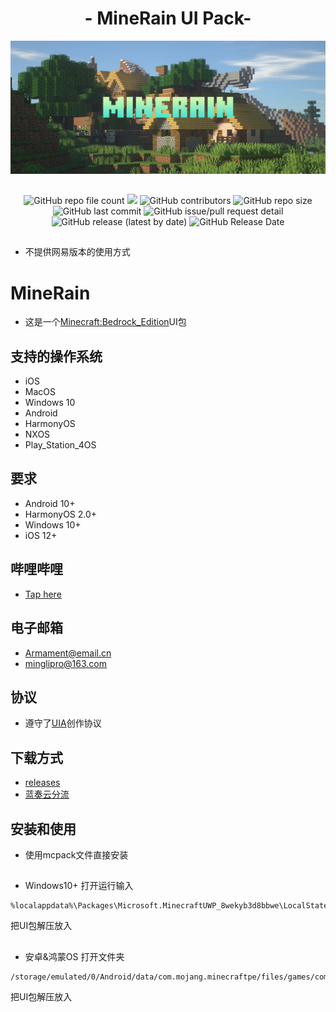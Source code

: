 # <div align="center">- MineRain UI Pack-</div>

<img src="https://github.com/Armamem0t/MineRain/blob/main/.github/pngs/icon.jpg?">

##
<div align="center"><img alt="GitHub repo file count" src="https://img.shields.io/github/directory-file-count/Armamem0t/MineRain?style=flat-square">
<img src="https://img.shields.io/github/followers/Armamem0t?logo=11&style=flat-square">
<img alt="GitHub contributors" src="https://img.shields.io/github/contributors/Armamem0t/MineRain?color=11&style=flat-square">
<img alt="GitHub repo size" src="https://img.shields.io/github/repo-size/Armamem0t/MineRain?style=flat-square">
<img alt="GitHub last commit" src="https://img.shields.io/github/last-commit/Armamem0t/MineRain?style=flat-square">
<img alt="GitHub issue/pull request detail" src="https://img.shields.io/github/issues/detail/last-update/Armamem0t/MineRain/1?style=flat-square">
<img alt="GitHub release (latest by date)" src="https://img.shields.io/github/downloads/Armamem0t/MineRain/Alpha/total?style=flat-square">
<img alt="GitHub Release Date" src="https://img.shields.io/github/release-date/Armamem0t/MineRain?style=flat-square"></div>

##
- 不提供网易版本的使用方式
##

# MineRain

- 这是一个[Minecraft:Bedrock_Edition](https://www.minecraft.net/zh-hans/about-minecraft)UI包

## 支持的操作系统
- iOS
- MacOS
- Windows 10
- Android
- HarmonyOS
- NXOS
- Play_Station_4OS

## 要求
- Android 10+
- HarmonyOS 2.0+
- Windows 10+
- iOS 12+

## 哔哩哔哩
- [Tap here](https://space.bilibili.com/1013220371)

## 电子邮箱
- Armament@email.cn
- minglipro@163.com

## 协议
- 遵守了[UIA](https://jq.qq.com/?_wv=1027&k=G05OsCyj)创作协议

## 下载方式
- [releases](https://github.com/Armamem0t/MineRain/releases)
- [蓝奏云分流](https://mingliqwq.lanzouw.com/b030rgqha)

## 安装和使用
- 使用mcpack文件直接安装
##
- Windows10+ 打开运行输入
<pre><code class="language-bash"style="">%localappdata%\Packages\Microsoft.MinecraftUWP_8wekyb3d8bbwe\LocalState\games\com.mojang\resource_packs<span class="token operator"></code></pre>
把UI包解压放入
##
- 安卓&鸿蒙OS 打开文件夹
<pre><code class="language-bash"style="">/storage/emulated/0/Android/data/com.mojang.minecraftpe/files/games/com.mojang/resource_packs/<span class="token operator"></code></pre>
把UI包解压放入
